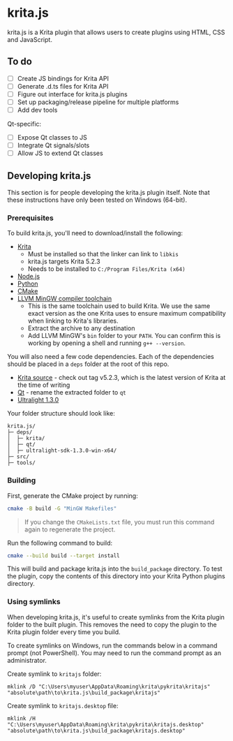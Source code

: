 # krita.js

krita.js is a Krita plugin that allows users to create plugins using HTML, CSS and JavaScript.

## To do

- [ ] Create JS bindings for Krita API
- [ ] Generate .d.ts files for Krita API
- [ ] Figure out interface for krita.js plugins
- [ ] Set up packaging/release pipeline for multiple platforms
- [ ] Add dev tools

Qt-specific:

- [ ] Expose Qt classes to JS
- [ ] Integrate Qt signals/slots
- [ ] Allow JS to extend Qt classes

## Developing krita.js

This section is for people developing the krita.js plugin itself. Note that these instructions have only been tested on Windows (64-bit).

### Prerequisites

To build krita.js, you'll need to download/install the following:

- [Krita](https://krita.org/en/download/)
  - Must be installed so that the linker can link to `libkis`
  - krita.js targets Krita 5.2.3
  - Needs to be installed to `C:/Program Files/Krita (x64)`
- [Node.js](https://nodejs.org/en)
- [Python](https://www.python.org/)
- [CMake](https://cmake.org/download/)
- [LLVM MinGW compiler toolchain](https://github.com/mstorsjo/llvm-mingw/releases/download/20220906/llvm-mingw-20220906-ucrt-x86_64.zip)
  - This is the same toolchain used to build Krita. We use the same exact version as the one Krita uses to ensure maximum compatibility when linking to Krita's libraries.
  - Extract the archive to any destination
  - Add LLVM MinGW's `bin` folder to your `PATH`. You can confirm this is working by opening a shell and running `g++ --version`.

You will also need a few code dependencies. Each of the dependencies should be placed in a `deps` folder at the root of this repo.

- [Krita source](https://invent.kde.org/graphics/krita) - check out tag v5.2.3, which is the latest version of Krita at the time of writing
- [Qt](https://invent.kde.org/dkazakov/krita-ci-artifacts-windows-qt5.15/-/package_files/930824/download) - rename the extracted folder to `qt`
- [Ultralight 1.3.0](https://ultralight-files.sfo3.cdn.digitaloceanspaces.com/ultralight-sdk-1.3.0-win-x64.7z)

Your folder structure should look like:

```
krita.js/
├─ deps/
│  ├─ krita/
│  ├─ qt/
│  ├─ ultralight-sdk-1.3.0-win-x64/
├─ src/
├─ tools/
```

### Building

First, generate the CMake project by running:

```sh
cmake -B build -G "MinGW Makefiles"
```

> If you change the `CMakeLists.txt` file, you must run this command again to regenerate the project.

Run the following command to build:

```sh
cmake --build build --target install
```

This will build and package krita.js into the `build_package` directory. To test the plugin, copy the contents of this directory into your Krita Python plugins directory.

### Using symlinks

When developing krita.js, it's useful to create symlinks from the Krita plugin folder to the built plugin. This removes the need to copy the plugin to the Krita plugin folder every time you build.

To create symlinks on Windows, run the commands below in a command prompt (not PowerShell). You may need to run the command prompt as an administrator.

Create symlink to `kritajs` folder:

```
mklink /D "C:\Users\myuser\AppData\Roaming\krita\pykrita\kritajs" "absolute\path\to\krita.js\build_package\kritajs"
```

Create symlink to `kritajs.desktop` file:

```
mklink /H "C:\Users\myuser\AppData\Roaming\krita\pykrita\kritajs.desktop" "absolute\path\to\krita.js\build_package\kritajs.desktop"
```
